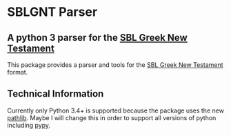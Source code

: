 # SBLGNT Parser

## A python 3 parser for the [SBL Greek New Testament](https://github.com/morphgnt/sblgnt)

This package provides a parser and tools for the [SBL Greek New Testament](https://github.com/morphgnt/sblgnt) format.

## Technical Information

Currently only Python 3.4+ is supported because the package uses the new [pathlib](https://docs.python.org/3/library/pathlib.html). Maybe I will change this in order to support all versions of python including [pypy](http://pypy.org/).
